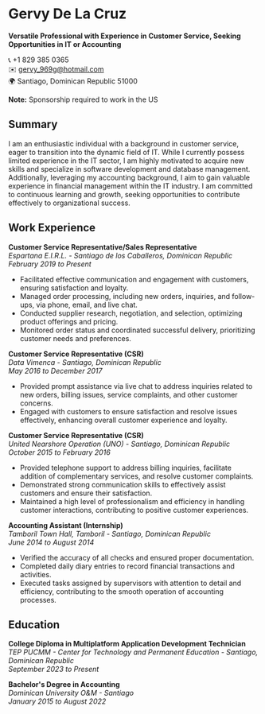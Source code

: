 # Gervy De La Cruz

**Versatile Professional with Experience in Customer Service, Seeking Opportunities in IT or Accounting**

📞 +1 829 385 0365  
✉️ [gervy_969g@hotmail.com](mailto:gervy_969g@hotmail.com)  
🌍 Santiago, Dominican Republic 51000  

**Note:** Sponsorship required to work in the US

## Summary

I am an enthusiastic individual with a background in customer service, eager to transition into the dynamic field of IT. While I currently possess limited experience in the IT sector, I am highly motivated to acquire new skills and specialize in software development and database management. Additionally, leveraging my accounting background, I aim to gain valuable experience in financial management within the IT industry. I am committed to continuous learning and growth, seeking opportunities to contribute effectively to organizational success.

## Work Experience

**Customer Service Representative/Sales Representative**  
*Espartana E.I.R.L. - Santiago de los Caballeros, Dominican Republic*  
*February 2019 to Present*  
- Facilitated effective communication and engagement with customers, ensuring satisfaction and loyalty.
- Managed order processing, including new orders, inquiries, and follow-ups, via phone, email, and live chat.
- Conducted supplier research, negotiation, and selection, optimizing product offerings and pricing.
- Monitored order status and coordinated successful delivery, prioritizing customer needs and preferences.

**Customer Service Representative (CSR)**  
*Data Vimenca - Santiago, Dominican Republic*  
*May 2016 to December 2017*  
- Provided prompt assistance via live chat to address inquiries related to new orders, billing issues, service complaints, and other customer concerns.
- Engaged with customers to ensure satisfaction and resolve issues effectively, enhancing overall customer experience and loyalty.

**Customer Service Representative (CSR)**  
*United Nearshore Operation (UNO) - Santiago, Dominican Republic*  
*October 2015 to February 2016*  
- Provided telephone support to address billing inquiries, facilitate addition of complementary services, and resolve customer complaints.
- Demonstrated strong communication skills to effectively assist customers and ensure their satisfaction.
- Maintained a high level of professionalism and efficiency in handling customer interactions, contributing to positive customer experiences.

**Accounting Assistant (Internship)**  
*Tamboril Town Hall, Tamboril - Santiago, Dominican Republic*  
*June 2014 to August 2014*  
- Verified the accuracy of all checks and ensured proper documentation.
- Completed daily diary entries to record financial transactions and activities.
- Executed tasks assigned by supervisors with attention to detail and efficiency, contributing to the smooth operation of accounting processes.

## Education

**College Diploma in Multiplatform Application Development Technician**  
*TEP PUCMM - Center for Technology and Permanent Education - Santiago, Dominican Republic*  
*September 2023 to Present*

**Bachelor's Degree in Accounting**  
*Dominican University O&M - Santiago*  
*January 2015 to August 2022*
